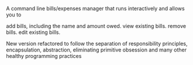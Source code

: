 A command line bills/expenses manager that runs interactively and allows you to

add bills, including the name and amount owed.
view existing bills.
remove bills.
edit existing bills.

New version refactored to follow the separation of responsibility principles, encapsulation, abstraction, eliminating primitive obsession
and many other healthy programming practices
